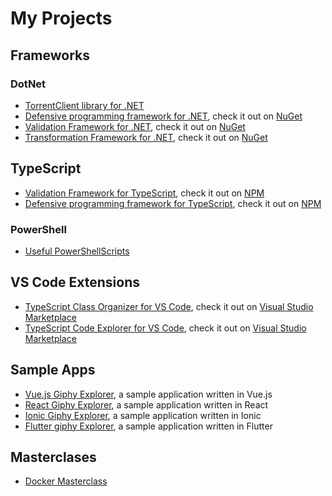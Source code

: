 # My Projects

## Frameworks

### DotNet

* [TorrentClient library for .NET](https://github.com/aljazsim/torrent-client-for-net)
* [Defensive programming framework for .NET](https://github.com/aljazsim/defensive-programming-framework-for-net), check it out on [NuGet](https://www.nuget.org/packages/DefensiveProgrammingFramework)
* [Validation Framework for .NET](https://github.com/aljazsim/validation-framework-for-net), check it out on [NuGet](https://www.nuget.org/packages/ValidationFramework)
* [Transformation Framework for .NET](https://github.com/aljazsim/transformation-framework-for-net), check it out on [NuGet](https://www.nuget.org/packages/TransformationFramework)

## TypeScript

* [Validation Framework for TypeScript](https://github.com/aljazsim/validation-framework-for-typescript), check it out on [NPM](https://www.npmjs.com/package/validation-framework-ts)
* [Defensive programming framework for TypeScript](https://github.com/aljazsim/defensive-programming-framework-for-typescript), check it out on [NPM](https://www.npmjs.com/package/defensive-programming-framework)

### PowerShell

* [Useful PowerShellScripts](https://github.com/aljazsim/powershell-scripts)

## VS Code Extensions

* [TypeScript Class Organizer for VS Code](https://github.com/aljazsim/vs-code-typescript-class-organizer), check it out on [Visual Studio Marketplace](https://marketplace.visualstudio.com/items?itemName=aljazsim.tsco)
* [TypeScript Code Explorer for VS Code](https://github.com/aljazsim/vs-code-typescript-code-explorer), check it out on [Visual Studio Marketplace](https://marketplace.visualstudio.com/items?itemName=aljazsim.tsce)

## Sample Apps

* [Vue.js Giphy Explorer](https://github.com/aljazsim/vue-giphy-explorer), a sample application written in Vue.js
* [React Giphy Explorer](https://github.com/aljazsim/react-giphy-explorer), a sample application written in React
* [Ionic Giphy Explorer](https://github.com/aljazsim/ionic-giphy-explorer), a sample application written in Ionic
* [Flutter giphy Explorer](https://github.com/aljazsim/fultter-giphy-explorer), a sample application written in Flutter

## Masterclases

* [Docker Masterclass](https://github.com/aljazsim/docker-masterclass-examples)
